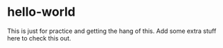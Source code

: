 # hello-world
This is just for practice and getting the hang of this.
Add some extra stuff here to check this out.
